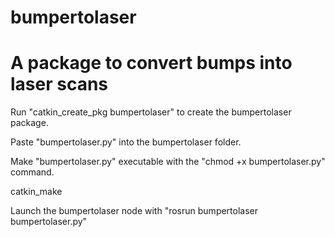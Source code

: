 # bumpertolaser
# A package to convert bumps into laser scans

Run "catkin_create_pkg bumpertolaser" to create the bumpertolaser package.
 
Paste "bumpertolaser.py" into the bumpertolaser folder.
 
Make "bumpertolaser.py" executable with the "chmod +x bumpertolaser.py" command.

catkin_make
 
Launch the bumpertolaser node with "rosrun bumpertolaser bumpertolaser.py"
